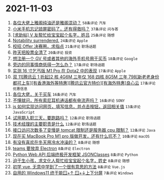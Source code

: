 # 2021-11-03

1. [各位大佬上雅阁纯油还是雅阁混动？](https://www.v2ex.com/t/812614) `58条评论` `汽车`
1. [小米手机忘记锁屏密码了，还有得救吗？](https://www.v2ex.com/t/812599) `37条评论` `问与答`
1. [[求助帖] V 友帮忙给宝宝起个名字，姓吕](https://www.v2ex.com/t/812667) `25条评论` `随想`
1. [Notability surrendered.](https://www.v2ex.com/t/812618) `24条评论` `Apple`
1. [校招 Offer 决赛圈，求指点](https://www.v2ex.com/t/812642) `21条评论` `职场话题`
1. [昨天把股票全清了](https://www.v2ex.com/t/812639) `20条评论` `投资`
1. [想注册一个 GV 号或者其他的海外手机号用于买币](https://www.v2ex.com/t/812649) `18条评论` `Google`
1. [旁边的同事情商低得一怎么办？](https://www.v2ex.com/t/812630) `17条评论` `职场话题`
1. [实测 16 寸乞丐版 M1 Pro 在 Dota2 中的表现](https://www.v2ex.com/t/812627) `17条评论` `Apple`
1. [双 11[腾讯云 1 折起]2 核 4G6M 三年仅 168 四核 8G5M 三年 798[新老老身份都可上车][有香港海外等特惠][腾讯云官方特价][有海外特惠]良心云](https://www.v2ex.com/t/812612) `17条评论` `优惠信息`
1. [各位大佬，关于买车](https://www.v2ex.com/t/812636) `16条评论` `汽车`
1. [不懂就问，所有索尼耳机通话都有电流声吗？](https://www.v2ex.com/t/812626) `16条评论` `SONY`
1. [js 如何实现访问网页，填写信息，并点击按钮，返回相关值](https://www.v2ex.com/t/812600) `13条评论` `JavaScript`
1. [试用期入职三天，要跑路吗？](https://www.v2ex.com/t/812665) `12条评论` `职场话题`
1. [技术经理的主要职责是什么](https://www.v2ex.com/t/812623) `12条评论` `职场话题`
1. [接口访问次数多了变慢是 tomcat 限制还是服务器 cpu 限制？](https://www.v2ex.com/t/812615) `12条评论` `Java`
1. [现在买 MacBook Pro M1 pro 版做开发，还有什么坑不？](https://www.v2ex.com/t/812641) `10条评论` `macOS`
1. [有没有喜欢在冬天用冷水冲澡的？](https://www.v2ex.com/t/812680) `8条评论` `随想`
1. [teams 要放弃 Electron](https://www.v2ex.com/t/812670) `8条评论` `Electron`
1. [Python Web API 后端终极开发框架 JSONClasses](https://www.v2ex.com/t/812666) `8条评论` `Python`
1. [迫于生小孩，求文化人帮忙给宝宝起个名字，姓史](https://www.v2ex.com/t/812674) `8条评论` `随想`
1. [初学 vue, 无意中学到了一个很有意思的方法](https://www.v2ex.com/t/812602) `8条评论` `Vue.js`
1. [自用的 Windows11 终于能🪟+↑ 🪟+↓上下分屏](https://www.v2ex.com/t/812663) `7条评论` `Windows`
